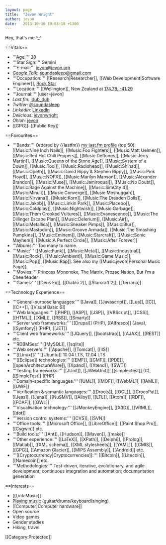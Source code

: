 ```yaml
---
layout: page
title:  "Jevon Wright"
author: jevon
date:   2013-10-30 19:03:18 +1300
---
```


<!--<img src="/img/jevon/graduation.jpg" width="166" height="219" alt="A Photo of Jevon Wright" align="right" style="border:1px solid #666;">-->Hey, that's me ^_^ <!--You can also see some [[Photos|photography]].-->

==Vitals==

* '''Age:''' 28
* '''Star Sign:''' Gemini
* '''E-mail:''' jevon@jevon.org
* *<a href="http://talk.google.com">Google Talk</a>*: soundasleep@gmail.com
* '''Occupation:''' [[Research|Researcher]], [[Web Development|Software Engineer]], <a href="http://journals.jevon.org/users/soundasleep/">Rock Star</a>
* '''Location:''' [[Wellington]], New Zealand at <a href="http://maps.google.com/maps?f=q&hl=en&geocode=&q=Wellington&sll=-41.293382,174.775679&sspn=0.088691,0.160675&ie=UTF8&t=k&z=13&iwloc=addr">174.78, -41.29</a>
* '''Journal:''' [user=jevon]
* *Last.fm:* <a href="http://www.last.fm/user/jdub_dub" title="My last.fm profile" class="lastfm">jdub_dub</a>
* *Twitter:* <a href="http://twitter.com/soundasleep" title="My Twitter account" class="twitter">@soundasleep</a>
* *LinkedIn:* <a href="http://www.linkedin.com/in/jevonwright" title="My LinkedIn profile" class="linkedin">LinkedIn</a>
* *Delicious:* <a href="http://www.delicious.com/jevonwright/" title="My Delicious bookmarks" class="delicious">jevonwright</a>
* *Ohloh:* <a href="https://www.ohloh.net/accounts/jevon" title="My Ohloh profile" class="ohloh">jevon</a>
* [[GPG]]: [[Public Key]]

==Favourites==

* '''Bands:''' Ordered by {{lastfm}} <a href="http://www.last.fm/user/jdub_dub">my last.fm profile</a> (top 50): [[Music:Nine Inch Nails]], [[Music:Foo Fighters]], [[Music:Matt Uelmen]], [[Music:Red Hot Chili Peppers]], [[Music:Deftones]], [[Music:Jerry Martin]], [[Music:Queens of the Stone Age]], [[Music:System of a Down]], [[Music:Tool]], [[Music:Radiohead]], [[Music:Shihad]], [[Music:Opeth]], [[Music:David Rippy & Stephen Rippy]], [[Music:Pink Floyd]], [[Music:NOFX]], [[Music:Marilyn Manson]], [[Music:Alexander Brandon]], [[Music:Muse]], [[Music:Jamiroquai]], [[Music:No Doubt]], [[Music:Rage Against the Machine]], [[Music:SimCity 4]], [[Music:Minuit]], [[Music:Converge]], [[Music:Meshuggah]], [[Music:Nirvana]], [[Music:Korn]], [[Music:The Dresden Dolls]], [[Music:Jakob]], [[Music:Linkin Park]], [[Music:Placebo]], [[Music:Coldplay]], [[Music:Nightwish]], [[Music:Garbage]], [[Music:Them Crooked Vultures]], [[Music:Evanescence]], [[Music:The Dillinger Escape Plan]], [[Music:Delerium]], [[Music:Air]], [[Music:Metallica]], [[Music:Sneaker Pimps]], [[Music:Blur]], [[Music:Mastodon]], [[Music:Groove Armada]], [[Music:The Smashing Pumpkins]], [[Music:Eminem]], [[Music:Starcraft]], [[Music:Sonic Mayhem]], [[Music:A Perfect Circle]], [[Music:After Forever]]
* '''Albums:''' Too many to name.
* '''Music:''' [[Music:Funk]], [[Music:Metal]], [[Music:Industrial]], [[Music:Rock]], [[Music:Ambient]], [[Music:Game Music]], [[Music:Pop]], [[Music:Rap]]. See also my [[Music:jevon|Personal Music Page]].
* '''Movies:''' Princess Mononoke, The Matrix, Prozac Nation, But I'm a Cheerleader
* '''Games:''' [[Deus Ex]], [[Diablo 2]], [[Starcraft 2]], [[Terraria]]

==Technology Experience==

* '''General-purpose languages:''' [[Java]], [[Javascript]], [[Lua]], [[C]], [[C++]], [[Visual Basic 6]]
* '''Web languages:''' [[PHP]], [[ASP]], [[JSP]], [[VBScript]], [[CSS]], [[HTML]], [[XML]], [[RSS]], [[Smarty]]
* '''Server web frameworks:''' [[Drupal]] (PHP), [[Alfresco]] (Java), [[Symfony]] (PHP), [[JET]]
* '''Client web frameworks:''' [[JQuery]], [[bootstrap]], [[AJAX]], [[REST]] etc.
* '''RDBMSes:''' [[MySQL]], [[sqlite]]
* '''Web servers:''' [[Apache]], [[Tomcat]], [[IIS]]
* '''[[Linux]]:''' [[Ubuntu]] 10.04 LTS, 12.04 LTS
* '''[[Eclipse]] technologies:''' [[EMF]], [[GMF]], [[PDE]], [[openArchitectureWare]], [[Xpand]], [[Xtend]], [[SWT]]
* '''Testing frameworks:''' [[JUnit]], [[JWebUnit]], [[simplectest]] (C), [[SimpleTest]] (PHP)
* '''Domain-specific languages:''' [[UML]], [[MOF]], [[WebML]], [[IAML]], [[UWE]]
* '''Verification & semantic languages:''' [[Drools]], [[OCL]], [[CrocoPat]], [[Jess]], [[Jena]], [[NuSMV]], [[Alloy]], [[LTL]], [[Atom]], [[RDF]], [[FOAF]], [[OWL]]
* '''Visualisation technology:''' [[JMonkeyEngine]], [[X3D]], [[VRML]], [[dot]]
* '''Version control systems:''' [[CVS]], [[SVN]]
* '''Office tools:''' [[Microsoft Office]], [[LibreOffice]], [[Paint Shop Pro]], [[Cygwin]] etc.
* '''Build tools:''' [[Ant]], [[Hudson]], [[Maven]], [[make]]
* '''Other experience:''' [[LaTeX]], [[XPath]], [[Delphi]], [[Prolog]], [[Matlab]], [[XML schema]], [[XML stylesheets]], [[YAML]], [[CMIS]], [[GPG]], [[Amazon Glacier]], [[MIPS Assembly]], [[Android]] etc.
* '''[[Cryptocurrency|Cryptocurrencies]]:''' [[Bitcoin]], [[Litecoin]], [[Namecoin]] etc.
* '''Methodologies:''' Test-driven, iterative, evolutionary, and agile development; continuous integration and automation; documentation generation

==Interests==

* [[Link:Music]]
* <a href="http://journals.jevon.org/users/soundasleep/">Playing music</a> (guitar/drums/keyboard/singing)
* [[Computer|Computer hardware]]
* Open source
* Video games
* Gender studies
* Hiking, travel

[[Category:Protected]]